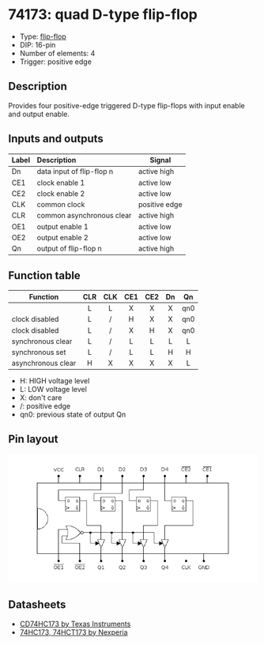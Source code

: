 # 74173: quad D-type flip-flop

- Type: [flip-flop](flip_flops.md)
- DIP: 16-pin
- Number of elements: 4
- Trigger: positive edge

## Description

Provides four positive-edge triggered D-type flip-flops with input enable and output enable.

## Inputs and outputs

| Label | Description               | Signal        |
|:----- |:------------------------- | ------------- |
| Dn    | data input of flip-flop n | active high   |
| CE1   | clock enable 1            | active low    |
| CE2   | clock enable 2            | active low    |
| CLK   | common clock              | positive edge |
| CLR   | common asynchronous clear | active high   |
| OE1   | output enable 1           | active low    |
| OE2   | output enable 2           | active low    |
| Qn    | output of flip-flop n     | active high   |

## Function table

| Function           | CLR | CLK | CE1 | CE2 | Dn  | Qn  |
| ------------------ |:---:|:---:|:---:|:---:|:---:|:---:|
|                    |  L  |  L  |  X  |  X  |  X  | qn0 |
| clock disabled     |  L  |  /  |  H  |  X  |  X  | qn0 |
| clock disabled     |  L  |  /  |  X  |  H  |  X  | qn0 |
| synchronous clear  |  L  |  /  |  L  |  L  |  L  |  L  |
| synchronous set    |  L  |  /  |  L  |  L  |  H  |  H  |
| asynchronous clear |  H  |  X  |  X  |  X  |  X  |  L  |

- H: HIGH voltage level
- L: LOW voltage level
- X: don't care
- /: positive edge
- qn0: previous state of output Qn

## Pin layout

![](../dia/74173-dip.png)

## Datasheets

- [CD74HC173 by Texas Instruments](http://www.ti.com/lit/gpn/cd74hc173)
- [74HC173, 74HCT173 by Nexperia](https://assets.nexperia.com/documents/data-sheet/74HC_HCT173.pdf)
